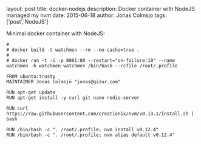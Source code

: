 layout: post
title: docker-nodejs
description: Docker container with NodeJS managed my nvm
date: 2015-06-18
author: Jonas Colmsjo
tags: ['post','NodeJS']


Minimal docker container with NodeJS:


    #
    # docker build -t watchmen --rm --no-cache=true .
    #
    # docker run -t -i -p 8081:80 --restart="on-failure:10" --name watchmen -h watchmen watchmen /bin/bash --rcfile /root/.profile

    FROM ubuntu:trusty
    MAINTAINER Jonas Colmsjö "jonas@gizur.com"

    RUN apt-get update
    RUN apt-get install -y curl git nano redis-server

    RUN curl https://raw.githubusercontent.com/creationix/nvm/v0.13.1/install.sh | bash

    RUN /bin/bash -c ". /root/.profile; nvm install v0.12.4"
    RUN /bin/bash -c ". /root/.profile; nvm alias default v0.12.4"
